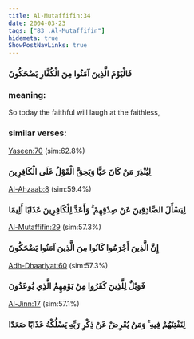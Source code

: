 ```yaml
---
title: Al-Mutaffifin:34
date: 2004-03-23
tags: ["83 .Al-Mutaffifin"]
hidemeta: true 
ShowPostNavLinks: true 
---
```

### فَالْيَوْمَ الَّذِينَ آمَنُوا مِنَ الْكُفَّارِ يَضْحَكُونَ
### meaning: 
So today the faithful will laugh at the faithless,
### similar verses: 

[Yaseen:70](/36/70) (sim:62.8%)

### لِيُنْذِرَ مَنْ كَانَ حَيًّا وَيَحِقَّ الْقَوْلُ عَلَى الْكَافِرِينَ

[Al-Ahzaab:8](/33/8) (sim:59.4%)

### لِيَسْأَلَ الصَّادِقِينَ عَنْ صِدْقِهِمْ ۚ وَأَعَدَّ لِلْكَافِرِينَ عَذَابًا أَلِيمًا

[Al-Mutaffifin:29](/83/29) (sim:57.3%)

### إِنَّ الَّذِينَ أَجْرَمُوا كَانُوا مِنَ الَّذِينَ آمَنُوا يَضْحَكُونَ

[Adh-Dhaariyat:60](/51/60) (sim:57.3%)

### فَوَيْلٌ لِلَّذِينَ كَفَرُوا مِنْ يَوْمِهِمُ الَّذِي يُوعَدُونَ

[Al-Jinn:17](/72/17) (sim:57.1%)

### لِنَفْتِنَهُمْ فِيهِ ۚ وَمَنْ يُعْرِضْ عَنْ ذِكْرِ رَبِّهِ يَسْلُكْهُ عَذَابًا صَعَدًا
